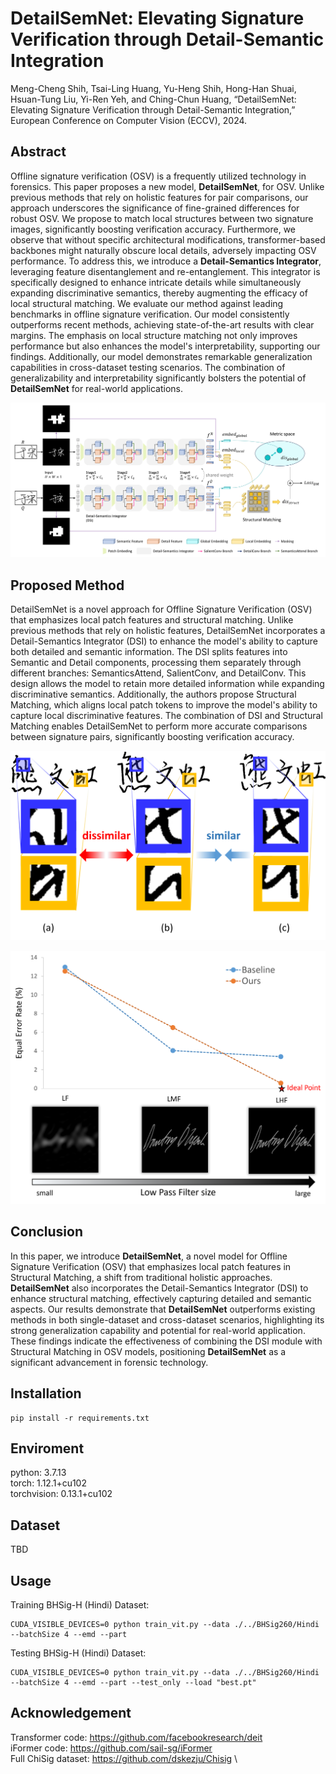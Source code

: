 # DetailSemNet: Elevating Signature Verification through Detail-Semantic Integration

Meng-Cheng Shih, Tsai-Ling Huang, Yu-Heng Shih, Hong-Han Shuai, Hsuan-Tung Liu, Yi-Ren Yeh, and Ching-Chun Huang, “DetailSemNet: Elevating Signature Verification through Detail-Semantic Integration,” European Conference on Computer Vision (ECCV), 2024.

## Abstract

Offline signature verification (OSV) is a frequently utilized technology in forensics. This paper proposes a new model, **DetailSemNet**, for OSV. Unlike previous methods that rely on holistic features for pair comparisons, our approach underscores the significance of fine-grained differences for robust OSV. We propose to match local structures between two signature images, significantly boosting verification accuracy. Furthermore, we observe that without specific architectural modifications, transformer-based backbones might naturally obscure local details, adversely impacting OSV performance. To address this, we introduce a **Detail-Semantics Integrator**, leveraging feature disentanglement and re-entanglement. This integrator is specifically designed to enhance intricate details while simultaneously expanding discriminative semantics, thereby augmenting the efficacy of local structural matching. We evaluate our method against leading benchmarks in offline signature verification. Our model consistently outperforms recent methods, achieving state-of-the-art results with clear margins. The emphasis on local structure matching not only improves performance but also enhances the model's interpretability, supporting our findings. Additionally, our model demonstrates remarkable generalization capabilities in cross-dataset testing scenarios. The combination of generalizability and interpretability significantly bolsters the potential of **DetailSemNet** for real-world applications.

![overview](https://github.com/nycu-acm/DetailSemNet_OSV/blob/main/fig/overview.png)

## Proposed Method

DetailSemNet is a novel approach for Offline Signature Verification (OSV) that emphasizes local patch features and structural matching. Unlike previous methods that rely on holistic features, DetailSemNet incorporates a Detail-Semantics Integrator (DSI) to enhance the model's ability to capture both detailed and semantic information. The DSI splits features into Semantic and Detail components, processing them separately through different branches: SemanticsAttend, SalientConv, and DetailConv. This design allows the model to retain more detailed information while expanding discriminative semantics. Additionally, the authors propose Structural Matching, which aligns local patch tokens to improve the model's ability to capture local discriminative features. The combination of DSI and Structural Matching enables DetailSemNet to perform more accurate comparisons between signature pairs, significantly boosting verification accuracy.

![patch](https://github.com/nycu-acm/DetailSemNet_OSV/blob/main/fig/patch.png "Three samples from the ChiSig dataset. Signature (a) originates from a different individual than signatures (b) and (c). At first glance, these signatures appear remarkably similar when viewed holistically. However, detailed analysis at the patch level reveals distinct differences between them, which are aspects frequently overlooked in previous methodologies.")

![DSI](https://github.com/nycu-acm/DetailSemNet_OSV/blob/main/fig/DSI.png "We employ filters to extract Low-frequency (LF), low-plus-middle frequency (LMF), and low-plus-high frequency (LHF) images. Our model captures both semantic pattern (low-frequency) and stroke structure and style detail (high-frequency) for improved verification. Leveraging high-frequency data enhances performance, unlike the baseline transformer model, which solely relies on low-frequency patterns and does not benefit from high-frequency features.")

## Conclusion

In this paper, we introduce **DetailSemNet**, a novel model for Offline Signature Verification (OSV) that emphasizes local patch features in Structural Matching, a shift from traditional holistic approaches. **DetailSemNet** also incorporates the Detail-Semantics Integrator (DSI) to enhance structural matching, effectively capturing detailed and semantic aspects. Our results demonstrate that **DetailSemNet** outperforms existing methods in both single-dataset and cross-dataset scenarios, highlighting its strong generalization capability and potential for real-world application. These findings indicate the effectiveness of combining the DSI module with Structural Matching in OSV models, positioning **DetailSemNet** as a significant advancement in forensic technology.

## Installation

```text
pip install -r requirements.txt
```

## Enviroment

python: 3.7.13\
torch: 1.12.1+cu102\
torchvision: 0.13.1+cu102

## Dataset

TBD

## Usage

Training BHSig-H (Hindi) Dataset:

```text
CUDA_VISIBLE_DEVICES=0 python train_vit.py --data ./../BHSig260/Hindi --batchSize 4 --emd --part
```

Testing BHSig-H (Hindi) Dataset:

```text
CUDA_VISIBLE_DEVICES=0 python train_vit.py --data ./../BHSig260/Hindi --batchSize 4 --emd --part --test_only --load "best.pt"
```

## Acknowledgement

Transformer code: https://github.com/facebookresearch/deit \
iFormer code: https://github.com/sail-sg/iFormer \
Full ChiSig dataset: https://github.com/dskezju/Chisig \
